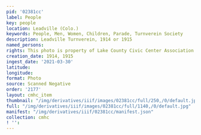 ```yaml
---
pid: '02381cc'
label: People
key: people
location: Leadville (Colo.)
keywords: People, Men, Women, Children, Parade, Turnverein Society
description: Leadville Turnverein, 1914 or 1915
named_persons: 
rights: This photo is property of Lake County Civic Center Association.
creation_date: 1914, 1915
ingest_date: '2021-03-30'
latitude: 
longitude: 
format: Photo
source: Scanned Negative
order: '2177'
layout: cmhc_item
thumbnail: "/img/derivatives/iiif/images/02381cc/full/250,/0/default.jpg"
full: "/img/derivatives/iiif/images/02381cc/full/1140,/0/default.jpg"
manifest: "/img/derivatives/iiif/02381cc/manifest.json"
collection: cmhc
! '': 
---
```

